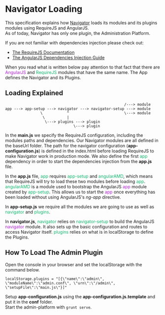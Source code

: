 # Navigator Loading

This specification explains how [Navigator](http://navigator.mediarithmics.com/#/) loads its modules and its plugins modules using RequireJS and AngularJS.  
As of today, Navigator has only one plugin, the Administration Platform.  

If you are not familiar with dependencies injection please check out:
* [The RequireJS Documentation](http://requirejs.org/docs/api.html#usage)
* [The AngularJS Dependencies Injection Guide](https://docs.angularjs.org/guide/di)

When you read what is written below pay attention to that fact that there are <font color="#B522DD">AngularJS</font> and <font color="#13BA6E">RequireJS</font> modules that have the same name. The App defines the Navigator and its Plugins. 


## Loading Explained

```
													  /---> module
app ---> app-setup ---> navigator ---> navigator-setup ---> module
				\			^						  \---> module
				 \			|
				  \---> plugins ---> plugin
							   \---> plugin	
```



In the __main.js__ we specify the RequireJS configuration, including the modules paths and dependencies. Our Navigator modules are all defined in the baseUrl folder. The path for the navigator configuration (__app-configuration.js__) is defined in the index.html before loading RequireJS to make Navigator work in production mode. 
We also define the first <font color="#13BA6E">app</font> dependency in order to start the dependencies injection from the __app.js__ file.  

In the __app.js__ file, <font color="#13BA6E">app</font> requires <font color="#13BA6E">app-setup</font> and <font color="#13BA6E">angularAMD</font>, which means that RequireJS will try to load these two modules before loading <font color="#13BA6E">app</font>. <font color="#13BA6E">angularAMD</font> is a module used to bootstrap the AngularJS <font color="#B522DD">app</font> module created by <font color="#13BA6E">app-setup</font>. This allows us to start the <font color="#B522DD">app</font> once everything has been loaded without using AngularJS's _ng-app_ directive.  

In __app-setup.js__ we require all the modules we are going to use as well as <font color="#13BA6E">navigator</font> and <font color="#13BA6E">plugins</font>.

In __navigator.js__, <font color="#13BA6E">navigator</font> relies on <font color="#13BA6E">navigator-setup</font> to build the AngularJS <font color="#B522DD">navigator</font> module. It also sets up the basic configuration and routes to access Navigator itself. <font color="#13BA6E">plugins</font> relies on what is in localStorage to define the Plugins.


## How To Load The Admin Plugin

Open the console in your browser and set the localStorage with the command below.

    localStorage.plugins = "[{\"name\":\"admin\", \"moduleName\":\"admin.conf\", \"urn\":\"/admin\", \"setupFile\":\"main.js\"}]"

Setup __app-configuration.js__ using the __app-configuration.js.template__ and put it in the __conf__ folder.  
Start the admin-platform with `grunt serve`.